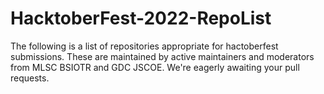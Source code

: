 # HacktoberFest-2022-RepoList
The following is a list of repositories appropriate for hactoberfest submissions. These are maintained by active maintainers and moderators from MLSC BSIOTR and GDC JSCOE.  We're eagerly awaiting your pull requests.
